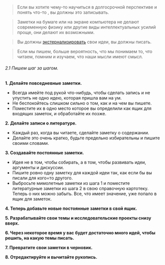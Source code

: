 
> Если вы хотите чему-то научиться в долгосрочной перспективе  и понять что-то , вы должны это записывать.

> Заметки на бумаге или на экране компьютера не делают современную физику или другие виды интеллектуальных усилий проще, они делают их возможными.

> Вы должны [экстернализировать](Экстернализация.md) свои идеи, вы должны писать.

> Если мы пишем, больше вероятность, что мы понимаем то, что читаем, помним и изучаем, что наши мысли имеют смысл.

###### 2.1 Пишем шаг за шагом.
**1. Делайте повседневные заметки.**
- Всегда имейте под рукой что-нибудь, чтобы сделать запись и не упустить не одно идею, которая пришла вам на ум.
- Не беспокойтесь слишком сильно о том, как и на чем вы пишете.
- Поместите их в одно место которое вы определили как ящик для входящих заметок, и обработайте их позже.

**2. Делайте записи о литературе.**
- Каждый раз, когда вы читаете, сделайте заметку о содержании.
- Делайте это очень кратко, будьте предельно избирательны и пишите своими словами.

**3. Создавайте постоянные заметки.**
- Идея не в том, чтобы собирать, а в том, чтобы развивать идеи, аргументы и дискуссии.
- Пишите ровно одну заметку для каждой идеи так, как если бы вы писали для кого=то другого.
- Выбросьте мимолетные заметки из шага 1 и поместите литературные заметки из шага 2 в свою справочную картотеку. Теперь о них можно забыть. Все, что имеет значение, уже попало в ящик для заметок.

**4. Теперь добавьте новые постоянные заметки в свой ящик.**

**5. Разрабатывайте свои темы и исследовательские проекты снизу вверх.**

**6. Через некоторое время у вас будет достаточно много идей, чтобы решить, на какую темы писать.**

**7. Превратите свои заметки в черновик.**

**8. Отредактируйте и вычитайте рукопись.**



